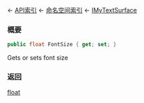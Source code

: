 ← [API索引](Api-Index) ← [命名空间索引](Namespace-Index) ← [IMyTextSurface](Sandbox.ModAPI.Ingame.IMyTextSurface)

### 概要

```csharp
public float FontSize { get; set; }
```

Gets or sets font size

### 返回

[float](https://docs.microsoft.com/en-us/dotnet/api/System.Single?view=netframework-4.6)

